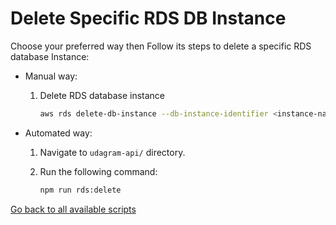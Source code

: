 # Delete Specific RDS DB Instance

Choose your preferred way then Follow its steps to delete a specific RDS database Instance:

- Manual way:

  1. Delete RDS database instance

      ```bash
      aws rds delete-db-instance --db-instance-identifier <instance-name>
      ```

- Automated way:

  1. Navigate to `udagram-api/` directory.

  2. Run the following command:

      ```bash
      npm run rds:delete
      ```

[Go back to all available scripts](README.md)
